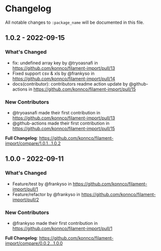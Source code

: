 # Changelog

All notable changes to `:package_name` will be documented in this file.

## 1.0.2 - 2022-09-15

### What's Changed

- fix: undefined array key by @tryoasnafi in https://github.com/konnco/filament-import/pull/13
- Fixed support csv & xls by @frankyso in https://github.com/konnco/filament-import/pull/14
- docs(contributor): contributors readme action update by @github-actions in https://github.com/konnco/filament-import/pull/15

### New Contributors

- @tryoasnafi made their first contribution in https://github.com/konnco/filament-import/pull/13
- @github-actions made their first contribution in https://github.com/konnco/filament-import/pull/15

**Full Changelog**: https://github.com/konnco/filament-import/compare/1.0.1...1.0.2

## 1.0.0 - 2022-09-11

### What's Changed

- Feature/test by @frankyso in https://github.com/konnco/filament-import/pull/1
- Feature/refactor by @frankyso in https://github.com/konnco/filament-import/pull/2

### New Contributors

- @frankyso made their first contribution in https://github.com/konnco/filament-import/pull/1

**Full Changelog**: https://github.com/konnco/filament-import/compare/0.0.2...1.0.0
